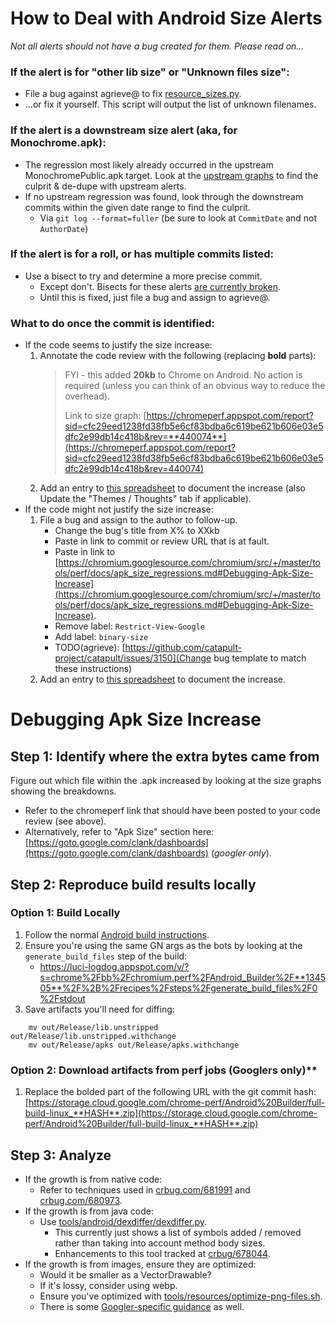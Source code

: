# How to Deal with Android Size Alerts

*Not all alerts should not have a bug created for them. Please read on...*

### If the alert is for "other lib size" or "Unknown files size":
 * File a bug against agrieve@ to fix
   [resource_sizes.py](https://cs.chromium.org/chromium/src/build/android/resource_sizes.py).
 * ...or fix it yourself. This script will output the list of unknown
   filenames.

### If the alert is a downstream size alert (aka, for Monochrome.apk):
 * The regression most likely already occurred in the upstream
   MonochromePublic.apk target. Look at the
   [upstream graphs](https://chromeperf.appspot.com/report?sid=cfc29eed1238fd38fb5e6cf83bdba6c619be621b606e03e5dfc2e99db14c418b&num_points=1500)
   to find the culprit & de-dupe with upstream alerts.
 * If no upstream regression was found, look through the downstream commits
   within the given date range to find the culprit.
    * Via `git log --format=fuller` (be sure to look at `CommitDate` and not
      `AuthorDate`)

### If the alert is for a roll, or has multiple commits listed:
 * Use a bisect to try and determine a more precise commit.
    * Except don't. Bisects for these alerts [are currently broken](https://bugs.chromium.org/p/chromium/issues/detail?id=678338).
    * Until this is fixed, just file a bug and assign to agrieve@.

### What to do once the commit is identified:
 * If the code seems to justify the size increase:
    1. Annotate the code review with the following (replacing **bold** parts):
       > FYI - this added **20kb** to Chrome on Android. No action is required
       > (unless you can think of an obvious way to reduce the overhead).
       >
       > Link to size graph:
[https://chromeperf.appspot.com/report?sid=cfc29eed1238fd38fb5e6cf83bdba6c619be621b606e03e5dfc2e99db14c418b&rev=**440074**](https://chromeperf.appspot.com/report?sid=cfc29eed1238fd38fb5e6cf83bdba6c619be621b606e03e5dfc2e99db14c418b&rev=440074)
    2. Add an entry to
      [this spreadsheet](https://docs.google.com/spreadsheets/d/1GrRkszV7Oy5pVsaMb5Eb6s8izW9t4dElBxIH3iGq93o/edit#gid=1894856744)
      to document the increase (also Update the "Themes / Thoughts" tab if
      applicable).
 * If the code might not justify the size increase:
    1. File a bug and assign to the author to follow-up.
        * Change the bug's title from X% to XXkb
        * Paste in link to commit or review URL that is at fault.
        * Paste in link to [https://chromium.googlesource.com/chromium/src/+/master/tools/perf/docs/apk_size_regressions.md#Debugging-Apk-Size-Increase](https://chromium.googlesource.com/chromium/src/+/master/tools/perf/docs/apk_size_regressions.md#Debugging-Apk-Size-Increase).
        * Remove label: `Restrict-View-Google`
        * Add label: `binary-size`
        * TODO(agrieve): [https://github.com/catapult-project/catapult/issues/3150](Change bug template to match these instructions)
    2. Add an entry to
      [this spreadsheet](https://docs.google.com/spreadsheets/d/1GrRkszV7Oy5pVsaMb5Eb6s8izW9t4dElBxIH3iGq93o/edit#gid=1894856744)
      to document the increase.

# Debugging Apk Size Increase

## Step 1: Identify where the extra bytes came from

Figure out which file within the .apk increased by looking at the size graphs
showing the breakdowns.

 * Refer to the chromeperf link that should have been posted to your code
   review (see above).
 * Alternatively, refer to "Apk Size" section here:
   [https://goto.google.com/clank/dashboards](https://goto.google.com/clank/dashboards) (*googler only*).

## Step 2: Reproduce build results locally

### Option 1: Build Locally
 1. Follow the normal [Android build instructions](https://chromium.googlesource.com/chromium/src/+/master/docs/android_build_instructions.md).
 1. Ensure you're using the same GN args as the bots by looking at the `generate_build_files` step of the build:
    * https://luci-logdog.appspot.com/v/?s=chrome%2Fbb%2Fchromium.perf%2FAndroid_Builder%2F**134505**%2F%2B%2Frecipes%2Fsteps%2Fgenerate_build_files%2F0%2Fstdout
 3. Save artifacts you'll need for diffing:

```shell
    mv out/Release/lib.unstripped out/Release/lib.unstripped.withchange
    mv out/Release/apks out/Release/apks.withchange
```

### Option 2: Download artifacts from perf jobs (Googlers only)**
 1. Replace the bolded part of the following URL with the git commit hash:
  [https://storage.cloud.google.com/chrome-perf/Android%20Builder/full-build-linux_**HASH**.zip](https://storage.cloud.google.com/chrome-perf/Android%20Builder/full-build-linux_**HASH**.zip)

## Step 3: Analyze

 * If the growth is from native code:
    * Refer to techniques used in [crbug.com/681991](https://bugs.chromium.org/p/chromium/issues/detail?id=681991)
      and [crbug.com/680973](https://bugs.chromium.org/p/chromium/issues/detail?id=680973).
 * If the growth is from java code:
    * Use [tools/android/dexdiffer/dexdiffer.py](https://cs.chromium.org/chromium/src/tools/android/dexdiffer/dexdiffer.py).
        * This currently just shows a list of symbols added / removed rather than
          taking into account method body sizes.
        * Enhancements to this tool tracked at
          [crbug/678044](https://bugs.chromium.org/p/chromium/issues/detail?id=678044).
 * If the growth is from images, ensure they are optimized:
    * Would it be smaller as a VectorDrawable?
    * If it's lossy, consider using webp.
    * Ensure you've optimized with
      [tools/resources/optimize-png-files.sh](https://cs.chromium.org/chromium/src/tools/resources/optimize-png-files.sh).
    * There is some [Googler-specific guidance](https://goto.google.com/clank/engineering/best-practices/adding-image-assets) as well.

